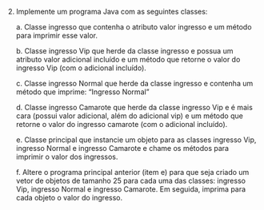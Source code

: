 2. Implemente um programa Java com as seguintes classes:

   a. Classe ingresso que contenha o atributo valor ingresso e um método
   para imprimir esse valor.

   b. Classe ingresso Vip que herde da classe ingresso e possua um atributo
   valor adicional incluído e um método que retorne o valor do ingresso
   Vip (com o adicional incluído).

   c. Classe ingresso Normal que herde da classe ingresso e contenha um
   método que imprime: “Ingresso Normal”

   d. Classe ingresso Camarote que herde da classe ingresso Vip e é mais
   cara (possui valor adicional, além do adicional vip) e um método que
   retorne o valor do ingresso camarote (com o adicional incluído).

   e. Classe principal que instancie um objeto para as classes ingresso Vip,
   ingresso Normal e ingresso Camarote e chame os métodos para
   imprimir o valor dos ingressos.

   f. Altere o programa principal anterior (item e) para que seja criado um
   vetor de objetos de tamanho 25 para cada uma das classes: ingresso
   Vip, ingresso Normal e ingresso Camarote. Em seguida, imprima para
   cada objeto o valor do ingresso.
